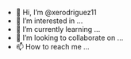 - 👋 Hi, I’m @xerodriguez11
- 👀 I’m interested in ...
- 🌱 I’m currently learning ...
- 💞️ I’m looking to collaborate on ...
- 📫 How to reach me ...

<!--- Instagram@X4V13RTheCreator 
----- for business inquiries; 
               Email: xerodriguez@yahoo.com
--->

